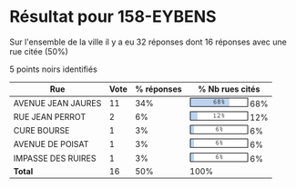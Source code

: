 # Résultat pour 158-EYBENS

Sur l'ensemble de la ville il y a eu 32 réponses dont 16 réponses avec une rue citée (50%)

5 points noirs identifiés

| Rue | Vote | % réponses | % Nb rues cités|
|-----|------|------------|----------------|
| AVENUE JEAN JAURES | 11 | 34% | <img src="../../img/bar_68.gif" />&nbsp;68%|
| RUE JEAN PERROT | 2 | 6% | <img src="../../img/bar_12.gif" />&nbsp;12%|
| CURE BOURSE | 1 | 3% | <img src="../../img/bar_6.gif" />&nbsp;6%|
| AVENUE DE POISAT | 1 | 3% | <img src="../../img/bar_6.gif" />&nbsp;6%|
| IMPASSE DES RUIRES | 1 | 3% | <img src="../../img/bar_6.gif" />&nbsp;6%|
| **Total** | 16 | 50% | 100%|
